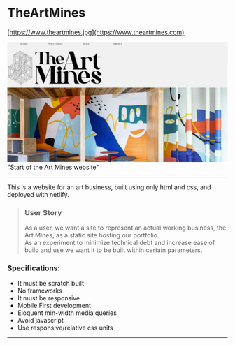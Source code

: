 # TheArtMines

[https://www.theartmines.jpg](https://www.theartmines.com)

![screenshot of website](artminesheader.jpg)"Start of the Art Mines website"


---

This is a website for an art business, built using only html and css, and deployed with netlify.

> ### User Story
> 
> As a user, we want a site to represent an actual working business, the Art Mines, as a static site hosting our portfolio.  
> As an experiment to minimize technical debt and increase ease of build and use we want it to be built within certain parameters.


### Specifications:

- It must be scratch built
- No frameworks
- It must be responsive
- Mobile First development 
- Eloquent min-width media queries
- Avoid javascript
- Use responsive/relative css units

--- 

